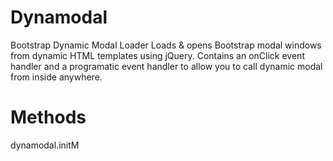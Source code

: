 # Dynamodal
Bootstrap Dynamic Modal Loader
Loads &amp; opens Bootstrap modal windows from dynamic HTML templates using jQuery. Contains an onClick 
event handler and a programatic event handler to allow you to call dynamic modal from inside anywhere.

# Methods
dynamodal.initM
